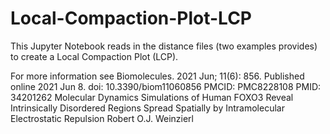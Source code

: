 # Local-Compaction-Plot-LCP

This Jupyter Notebook reads in the distance files (two examples provides) to create a Local Compaction Plot (LCP).

For more information see 
Biomolecules. 2021 Jun; 11(6): 856.
Published online 2021 Jun 8. doi: 10.3390/biom11060856
PMCID: PMC8228108
PMID: 34201262
Molecular Dynamics Simulations of Human FOXO3 Reveal Intrinsically Disordered Regions Spread Spatially by Intramolecular Electrostatic Repulsion
Robert O.J. Weinzierl
